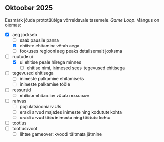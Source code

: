 ## Oktoober 2025

Eesmärk jõuda prototüübiga võrreldavale tasemele. *Game Loop*. Mängus on olemas:

- [x] aeg jookseb
	- [ ] saab pausile panna
	- [x] ehitiste ehitamine võtab aega
	- [ ] fookuses regiooni aeg peaks detailsemalt jooksma
- [ ] ruutude ui
	- [x] ui ehitise peale hiirega minnes
		- [ ] ehitise nimi, inimesed sees, tegevused ehitisega
- [ ] tegevused ehitisega
	- [ ] inimeste palkamine ehitamiseks
	- [ ] inimeste palkamine tööle
- [ ] ressursid
	- [ ] ehitiste ehitamine võtab ressursse
- [ ] rahvas
	- [ ] populatsiooniarv UIs
	- [ ] eraldi arvud majades inimeste ning kodutute kohta
	- [ ] eraldi arvud töös inimeste ning töötute kohta
- [ ] tootlus
- [ ] tootluskvoot
	- [ ] lihtne gameover: kvoodi täitmata jätmine
